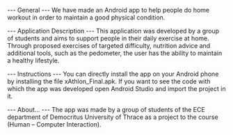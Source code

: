 --- General ---
We have made an Android app to help people do home workout in order to maintain a good physical condition.

--- Application Description --- 
This application was developed by a group of students and aims to support 
people in their daily exercise at home. Through proposed exercises of targeted difficulty, nutrition advice and additional
tools, such as the pedometer, the user has the ability to maintain a healthy lifestyle. 


--- Instructions --- 
You can directly install the app on your Android phone by installing the file xAthlon_Final.apk.
If you want to see the code with which the app was developed open Android Studio and import the
project in it.


--- About... ---
The app was made by a group of students of the ECE department of Democritus University of Thrace 
as a project to the course (Human – Computer Interaction).
